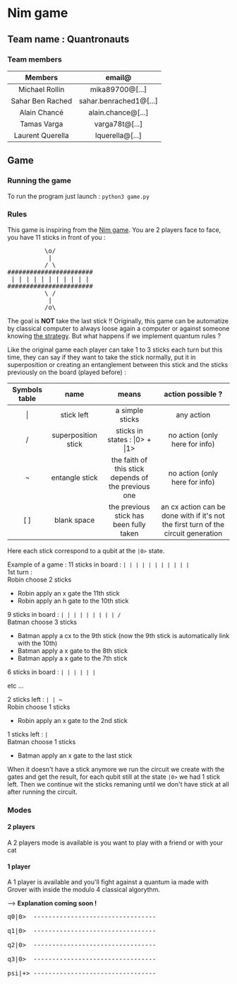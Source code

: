 # Nim game
## Team name : Quantronauts
### Team members
<table>
	<thead>
		<tr>
			<th align="center">Members</th>
			<th align="center">email@</th>
		</tr>
	</thead>
	<tbody>
		<tr>
			<td align="center">Michael Rollin</td>
			<td align="center">mika89700@[...]</td>
		</tr>
		<tr>
			<td align="center">Sahar Ben Rached</td>
			<td align="center">sahar.benrached1@[...]</td>
		</tr>
		<tr>
			<td align="center">Alain Chancé</td>
			<td align="center">alain.chance@[...]</td>
		</tr>
		<tr>
			<td align="center">Tamas Varga</td>
			<td align="center">varga78t@[...]</td>
		</tr>
    <tr>
			<td align="center">Laurent Querella</td>
			<td align="center">lquerella@[...]</td>
		</tr>
	</tbody>
</table>

## Game
### Running the game
To run the program just launch : `python3 game.py`

### Rules
This game is inspiring from the [Nim game](https://en.wikipedia.org/wiki/Nim). You are 2 players face to face, you have 11 sticks in front of you :
<pre>
          \o/
           |
          / \
#######################
 | | | | | | | | | | | 
#######################
          \ /
           |
          /o\
</pre>
The goal is **NOT** take the last stick !!
Originally, this game can be automatize by classical computer to always loose again a computer or against someone knowing [the strategy](https://en.wikipedia.org/wiki/Modular_arithmetic#Congruence).
But what happens if we implement quantum rules ?

Like the original game each player can take 1 to 3 sticks each turn but this time, they can say if they want to take the stick normally, put it in superposition or creating an entanglement between this stick and the sticks previously on the board (played before) :
<table>
	<thead>
		<tr>
			<th align="center">Symbols table</th>
			<th align="center">name</th>
			<th align="center">means</th>
			<th align="center">action possible ?</th>
		</tr>
	</thead>
	<tbody>
		<tr>
			<td align="center">|</td>
			<td align="center">stick left</td>
			<td align="center">a simple sticks</td>
			<td align="center">any action</td>
		</tr>
		<tr>
			<td align="center">/</td>
			<td align="center">superposition stick</td>
			<td align="center">sticks in states : |0> + |1></td>
			<td align="center">no action (only here for info)</td>
		</tr>
		<tr>
			<td align="center">¬</td>
			<td align="center">entangle stick</td>
			<td align="center">the faith of this stick depends of the previous one</td>
			<td align="center">no action (only here for info)</td>
		</tr>
		<tr>
			<td align="center">[ ]</td>
			<td align="center">blank space</td>
			<td align="center">the previous stick has been fully taken</td>
			<td align="center">an cx action can be done with if it's not the first turn of the circuit generation</td>
		</tr>
	</tbody>
</table>

Here each stick correspond to a qubit at the `|0>` state.

Example of a game :
11 sticks in board : `| | | | | | | | | | |`  
1st turn :  
Robin choose 2 sticks
  - Robin apply an x gate the 11th stick
  - Robin apply an h gate to the 10th stick

9 sticks in board : `| | | | | | | | | /`  
Batman choose 3 sticks  
  - Batman apply a cx to the 9th stick (now the 9th stick is automatically link with the 10th)
  - Batman apply a x gate to the 8th stick
  - Batman apply a x gate to the 7th stick

6 sticks in board : `| | | | | |`

etc ...

2 sticks left : `| | ¬`  
Robin choose 1 sticks
  - Robin apply an x gate to the 2nd stick

1 sticks left : `|`  
Batman choose 1 sticks
  - Batman apply an x gate to the last stick

When it doesn't have a stick anymore we run the circuit we create with the gates and get the result, for each qubit still at the state `|0>` we had 1 stick left.
Then we continue wit the sticks remaning until we don't have stick at all after running the circuit.

### Modes
#### 2 players
A 2 players mode is available is you want to play with a friend or with your cat
#### 1 player
A 1 player is available and you'll fight against a quantum ia made with Grover with inside the modulo 4 classical algorythm.

--> **Explanation coming soon !**

<pre>
q0|0>  ---------------------------------

q1|0>  ---------------------------------

q2|0>  ---------------------------------

q3|0>  ---------------------------------

psi|+> ---------------------------------
</pre>

